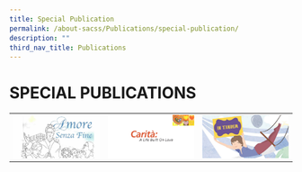 ```yaml
---
title: Special Publication
permalink: /about-sacss/Publications/special-publication/
description: ""
third_nav_title: Publications
---
```

# SPECIAL PUBLICATIONS

|   |   |   |
|---|---|---|
| ![](/images/About%20us/00C.jpg)  |![](/images/About%20us/0001.jpg)   | ![](/images/About%20us/SAC140-InTandem-web_page-0001.jpg) |